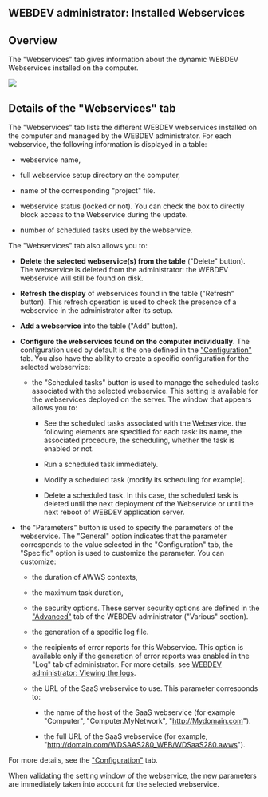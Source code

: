 


## WEBDEV administrator: Installed Webservices
			



<a name="NOTE1"></a>
<a name="NOTE1_1"></a>


## Overview
<a name="overview_ELTTEXTE000137"></a>
The "Webservices" tab gives information about the dynamic WEBDEV Webservices installed on the computer.

![](https://doc.pcsoft.fr/en-US/images/image.awp?langid=3&name=WDADMIN_Onglets%20-%20HC%20N%B0003.gif)


<a name="NOTE2"></a>
<a name="NOTE2_1"></a>


## Details of the "Webservices" tab
<a name="details_the_webservices_tab_ELTTEXTE000161"></a>
The "Webservices" tab lists the different WEBDEV webservices installed on the computer and managed by the WEBDEV administrator. For each webservice, the following information is displayed in a table:

- webservice name,

- full webservice setup directory on the computer,

- name of the corresponding "project" file.

- webservice status (locked or not). You can check the box to directly block access to the Webservice during the update. 

- number of scheduled tasks used by the webservice.




The "Webservices" tab also allows you to:

- **Delete the selected webservice(s) from the table** ("Delete" button).
	The webservice is deleted from the administrator: the WEBDEV webservice will still be found on disk.

- **Refresh the display** of webservices found in the table ("Refresh" button).
	This refresh operation is used to check the presence of a webservice in the administrator after its setup.

- **Add a webservice** into the table ("Add" button).

- **Configure the webservices found on the computer individually**.
	The configuration used by default is the one defined in the ["Configuration"](../WDAdmin/3539046.md) tab.
	You also have the ability to create a specific configuration for the selected webservice: 

	- the "Scheduled tasks" button is used to manage the scheduled tasks associated with the selected webservice. This setting is available for the webservices deployed on the server. 
			The window that appears allows you to: 

		- See the scheduled tasks associated with the Webservice. the following elements are specified for each task: its name, the associated procedure, the scheduling, whether the task is enabled or not. 

		- Run a scheduled task immediately. 

		- Modify a scheduled task (modify its scheduling for example). 

		- Delete a scheduled task. In this case, the scheduled task is deleted until the next deployment of the Webservice or until the next reboot of WEBDEV application server.




- the "Parameters" button is used to specify the parameters of the webservice. The "General" option indicates that the parameter corresponds to the value selected in the "Configuration" tab, the "Specific" option is used to customize the parameter. You can customize: 

	- the duration of AWWS contexts,

	- the maximum task duration,

	- the security options. 
						These server security options are defined in the ["Advanced"](../WDAdmin/3539066.md) tab of the WEBDEV administrator ("Various" section). 

	- the generation of a specific log file. 

	- the recipients of error reports for this Webservice. This option is available only if the generation of error reports was enabled in the "Log" tab of administrator. For more details, see [WEBDEV administrator: Viewing the logs](../WDAdmin/3539073.md). 

	- the URL of the SaaS webservice to use. This parameter corresponds to: 

		- the name of the host of the SaaS webservice (for example "Computer", "Computer.MyNetwork", "http://Mydomain.com").

		- the full URL of the SaaS webservice (for example, "http://domain.com/WDSAAS280_WEB/WDSaaS280.awws").




For more details, see the ["Configuration"](../WDAdmin/3539046.md) tab.

When validating the setting window of the webservice, the new parameters are immediately taken into account for the selected webservice.


